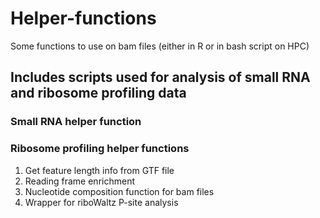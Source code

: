 # Helper-functions
Some functions to use on bam files (either in R or in bash script on HPC)

## Includes scripts used for analysis of small RNA and ribosome profiling data 
### Small RNA helper function 

### Ribosome profiling helper functions
1. Get feature length info from GTF file
2. Reading frame enrichment
3. Nucleotide composition function for bam files
4. Wrapper for riboWaltz P-site analysis
